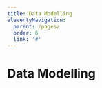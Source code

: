 ```yaml
---
title: Data Modelling
eleventyNavigation:
  parent: /pages/
  order: 6
  link: '#'
---
```


# Data Modelling
